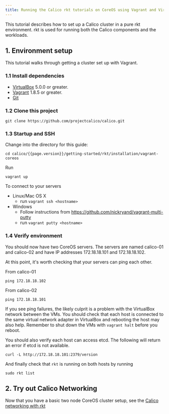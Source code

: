 ```yaml
---
title: Running the Calico rkt tutorials on CoreOS using Vagrant and VirtualBox
---
```


This tutorial describes how to set up a Calico cluster in a pure rkt environment.
rkt is used for running both the Calico components and the workloads.

## 1. Environment setup

This tutorial walks through getting a cluster set up with Vagrant.

### 1.1 Install dependencies

* [VirtualBox][virtualbox] 5.0.0 or greater.
* [Vagrant][vagrant] 1.8.5 or greater.
* [Git][git]

### 1.2 Clone this project

    git clone https://github.com/projectcalico/calico.git

### 1.3 Startup and SSH

Change into the directory for this guide:

    cd calico/{{page.version}}/getting-started/rkt/installation/vagrant-coreos

Run

    vagrant up

To connect to your servers

* Linux/Mac OS X
    * run `vagrant ssh <hostname>`
* Windows
    * Follow instructions from https://github.com/nickryand/vagrant-multi-putty
    * run `vagrant putty <hostname>`

### 1.4 Verify environment

You should now have two CoreOS servers. The servers are named calico-01 and calico-02
and have IP addresses 172.18.18.101 and 172.18.18.102.

At this point, it's worth checking that your servers can ping each other.

From calico-01

    ping 172.18.18.102

From calico-02

    ping 172.18.18.101

If you see ping failures, the likely culprit is a problem with the VirtualBox network between the VMs.  You should
check that each host is connected to the same virtual network adapter in VirtualBox and rebooting the host may also
help.  Remember to shut down the VMs with `vagrant halt` before you reboot.

You should also verify each host can access etcd.  The following will return an error if etcd is not available.

    curl -L http://172.18.18.101:2379/version

And finally check that `rkt` is running on both hosts by running

    sudo rkt list

## 2. Try out Calico Networking

Now that you have a basic two node CoreOS cluster setup, see the [Calico networking with rkt]({{site.baseurl}}/{{page.version}}/getting-started/rkt/tutorials/basic)

[virtualbox]: https://www.virtualbox.org/
[vagrant]: https://www.vagrantup.com/downloads.html
[git]: http://git-scm.com/
